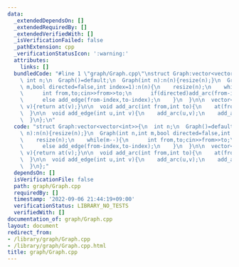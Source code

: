 ```yaml
---
data:
  _extendedDependsOn: []
  _extendedRequiredBy: []
  _extendedVerifiedWith: []
  _isVerificationFailed: false
  _pathExtension: cpp
  _verificationStatusIcon: ':warning:'
  attributes:
    links: []
  bundledCode: "#line 1 \"graph/Graph.cpp\"\nstruct Graph:vector<vector<int>>{\n \
    \ int n;\n  Graph()=default;\n  Graph(int n):n(n){resize(n);}\n  Graph(int n,int\
    \ m,bool directed=false,int index=1):n(n){\n    resize(n);\n    while(m--){\n\
    \      int from,to;cin>>from>>to;\n      if(directed)add_arc(from-index,to-index);\n\
    \      else add_edge(from-index,to-index);\n    }\n  }\n\n  vector<int>& operator[](int\
    \ v){return at(v);}\n\n  void add_arc(int from,int to){\n    at(from).push_back(to);\n\
    \  }\n\n  void add_edge(int u,int v){\n    add_arc(u,v);\n    add_arc(v,u);\n\
    \  }\n};\n"
  code: "struct Graph:vector<vector<int>>{\n  int n;\n  Graph()=default;\n  Graph(int\
    \ n):n(n){resize(n);}\n  Graph(int n,int m,bool directed=false,int index=1):n(n){\n\
    \    resize(n);\n    while(m--){\n      int from,to;cin>>from>>to;\n      if(directed)add_arc(from-index,to-index);\n\
    \      else add_edge(from-index,to-index);\n    }\n  }\n\n  vector<int>& operator[](int\
    \ v){return at(v);}\n\n  void add_arc(int from,int to){\n    at(from).push_back(to);\n\
    \  }\n\n  void add_edge(int u,int v){\n    add_arc(u,v);\n    add_arc(v,u);\n\
    \  }\n};"
  dependsOn: []
  isVerificationFile: false
  path: graph/Graph.cpp
  requiredBy: []
  timestamp: '2022-09-06 21:44:19+09:00'
  verificationStatus: LIBRARY_NO_TESTS
  verifiedWith: []
documentation_of: graph/Graph.cpp
layout: document
redirect_from:
- /library/graph/Graph.cpp
- /library/graph/Graph.cpp.html
title: graph/Graph.cpp
---
```

